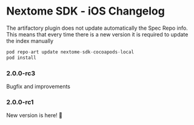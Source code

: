 # Nextome SDK - iOS Changelog

The artifactory plugin does not update automatically the Spec Repo info. This means that every time there is a new version it is required to update the index manually

```swift
pod repo-art update nextome-sdk-cocoapods-local
pod install
```

### 2.0.0-rc3

Bugfix and improvements

### 2.0.0-rc1

New version is here! 🎉
